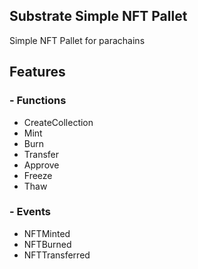 ## Substrate Simple NFT Pallet
Simple NFT Pallet for parachains

## Features

### - Functions

* CreateCollection
* Mint
* Burn
* Transfer
* Approve
* Freeze
* Thaw

### - Events

* NFTMinted
* NFTBurned
* NFTTransferred